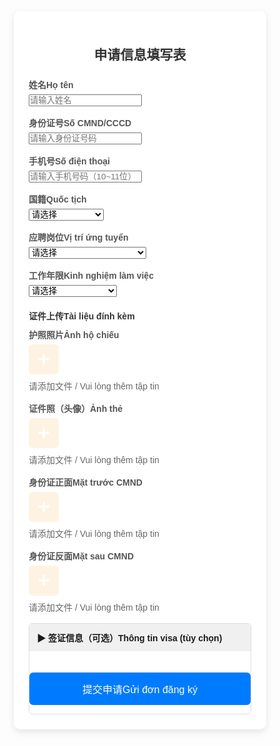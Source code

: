 <!DOCTYPE html>
<html lang="zh-CN">
<head>
  <meta charset="UTF-8" />
  <meta name="viewport" content="width=device-width, initial-scale=1.0"/>
  <title>申请信息填写表</title>
  <title>Mẫu đơn điền thông tin ứng dụng</title>
  <style>
    * {
      box-sizing: border-box;
      margin: 0;
      padding: 0;
      font-family: "Microsoft YaHei", sans-serif;
    }

    body {
      background-color: #f5f6f8;
      padding: 20px;
    }

    .container {
      max-width: 600px;
      margin: auto;
      background: white;
      padding: 24px;
      border-radius: 10px;
      box-shadow: 0 4px 12px rgba(0, 0, 0, 0.1);
    }

    h2 {
      text-align: center;
      margin-bottom: 24px;
      color: #333;
    }

    .form-group {
      margin-bottom: 16px;
    }

    label {
      display: block;
      margin-bottom: 6px;
      color: #555;
      font-weight: bold;
    }

    input[type="text"],
    select,
    input[type="date"] {
      width: 100%;
      padding: 12px;
      border: 1px solid #ccc;
      border-radius: 6px;
      font-size: 16px;
    }

    .file-upload {
      position: relative;
      display: inline-block;
      cursor: pointer;
    }

    .file-button {
      display: inline-flex;
      align-items: center;
      justify-content: center;
      width: 48px;
      height: 48px;
      background-color: #FEF3E2;
      color: white;
      font-size: 24px;
      border-radius: 6px;
      transition: background-color 0.3s;
    }

    .file-button:hover {
      background-color: #0056b3;
    }

    .file-input {
      position: absolute;
      left: 0;
      top: 0;
      opacity: 0;
      width: 100%;
      height: 100%;
      cursor: pointer;
    }

    .file-info {
      margin-top: 8px;
      font-size: 14px;
      color: #666;
    }

    .section-title {
      font-weight: bold;
      margin-top: 20px;
      margin-bottom: 10px;
      color: #333;
    }

    .required::after {
      content: " ★";
      color: red;
    }

    .collapse {
      border: 1px solid #ddd;
      border-radius: 6px;
      overflow: hidden;
    }

    .collapse-header {
      background: #f0f0f0;
      padding: 12px;
      cursor: pointer;
      font-weight: bold;
    }

    .collapse-content {
      display: none;
      padding: 12px;
    }

    .custom-input {
      margin-top: 10px;
      display: none;
    }

    .submit-btn {
      width: 100%;
      padding: 14px;
      background-color: #007bff;
      color: white;
      border: none;
      border-radius: 6px;
      font-size: 16px;
      cursor: pointer;
      margin-top: 20px;
    }

    .submit-btn:hover {
      background-color: #0056b3;
    }

    @media (max-width: 600px) {
      .container {
        padding: 16px;
      }
    }
  </style>
</head>
<body>

<div class="container">
  <h2>申请信息填写表</h2>

  <!-- 姓名 -->
  <div class="form-group">
    <label class="required">姓名Họ tên</label>
    <input type="text" placeholder="请输入姓名" required />
  </div>

  <!-- 身份证号 -->
  <div class="form-group">
    <label class="required">身份证号Số CMND/CCCD</label>
    <input type="text" placeholder="请输入身份证号码" required />
  </div>

  <!-- 手机号 -->
  <div class="form-group">
    <label class="required">手机号Số điện thoại</label>
    <input type="text" placeholder="请输入手机号码（10~11位）" required />
  </div>

  <!-- 国籍 -->
  <div class="form-group">
    <label class="required">国籍Quốc tịch</label>
    <select id="nationalitySelect" required>
      <option value="">请选择</option>
      <option value="越南">越南Việt Nam</option>
      <option value="中国">中国Trung Quốc</option>
      <option value="其他">自定义Tùy chỉnh</option>
    </select>
    <input type="text" class="custom-input" id="nationalityCustom" placeholder="请输入自定义国籍" />
  </div>

  <!-- 应聘岗位 -->
  <div class="form-group">
    <label class="required">应聘岗位Vị trí ứng tuyển</label>
    <select id="positionSelect" required>
      <option value="">请选择</option>
      <option value="普通工人">普通工人Công nhân thường</option>
      <option value="自动化">自动化Tự động hóa</option>
      <option value="点胶">点胶Phun keo</option>
      <option value="电工">电工Thợ điện</option>
      <option value="钳工">钳工Thợ nguội</option>
      <option value="其他">自定义Tùy chỉnh</option>
    </select>
    <input type="text" class="custom-input" id="positionCustom" placeholder="请输入自定义岗位" />
  </div>

  <!-- 工作年限 -->
  <div class="form-group">
    <label class="required">工作年限Kinh nghiệm làm việc</label>
    <select id="experienceSelect" required>
      <option value="">请选择</option>
      <option value="1年以下">1年以下Dưới 1 năm</option>
      <option value="1-3年">1-3年1-3 năm</option>
      <option value="3-5年">3-5年3-5 năm</option>
      <option value="5年以上">5年以上Trên 5 năm</option>
      <option value="其他">自定义Tùy chỉnh</option>
    </select>
    <input type="text" class="custom-input" id="experienceCustom" placeholder="请输入自定义年限" />
  </div>

  <!-- 证件上传标题 -->
  <div class="section-title">证件上传Tài liệu đính kèm</div>

  <!-- 护照照片 -->
  <div class="form-group">
    <label>护照照片Ảnh hộ chiếu</label>
    <div class="file-upload">
      <div class="file-button">➕</div>
      <input type="file" class="file-input" onchange="showFileName(this, 'passportFileText')" />
    </div>
    <div class="file-info" id="passportFileText">请添加文件 / Vui lòng thêm tập tin</div>
  </div>

  <!-- 证件照 -->
  <div class="form-group">
    <label class="required">证件照（头像）Ảnh thẻ</label>
    <div class="file-upload">
      <div class="file-button">➕</div>
      <input type="file" class="file-input" onchange="showFileName(this, 'avatarFileText')" required />
    </div>
    <div class="file-info" id="avatarFileText">请添加文件 / Vui lòng thêm tập tin</div>
  </div>

  <!-- 身份证正面 -->
  <div class="form-group">
    <label class="required">身份证正面Mặt trước CMND</label>
    <div class="file-upload">
      <div class="file-button">➕</div>
      <input type="file" class="file-input" onchange="showFileName(this, 'idFrontFileText')" required />
    </div>
    <div class="file-info" id="idFrontFileText">请添加文件 / Vui lòng thêm tập tin</div>
  </div>

  <!-- 身份证反面 -->
  <div class="form-group">
    <label class="required">身份证反面Mặt sau CMND</label>
    <div class="file-upload">
      <div class="file-button">➕</div>
      <input type="file" class="file-input" onchange="showFileName(this, 'idBackFileText')" required />
    </div>
    <div class="file-info" id="idBackFileText">请添加文件 / Vui lòng thêm tập tin</div>
  </div>

  <!-- 签证信息折叠面板 -->
  <div class="collapse">
    <div class="collapse-header" onclick="toggleCollapse()">▶ 签证信息（可选）Thông tin visa (tùy chọn)</div>
    <div class="collapse-content" id="visaInfo">
      <div class="form-group">
        <label>签证类型Loại visa</label>
        <select>
          <option value="">请选择</option>
          <option value="旅游签证">旅游签证Du lịch</option>
          <option value="商务签证">商务签证Công tác</option>
          <option value="学生签证">学生签证Học sinh</option>
          <option value="其他">自定义Tùy chỉnh</option>
        </select>
      </div>

      <div class="form-group">
        <label>签证开始日期Ngày bắt đầu</label>
        <input type="date" />
      </div>

      <div class="form-group">
        <label>签证结束日期Ngày kết thúc</label>
        <input type="date" />
      </div>
    </div>
  </div>

  <!-- 提交按钮 -->
  <button class="submit-btn">提交申请Gửi đơn đăng ký</button>
</div>

<script>
  function toggleCollapse() {
    const content = document.getElementById('visaInfo');
    content.style.display = content.style.display === 'none' ? 'block' : 'none';
  }

  // 显示文件名逻辑
  function showFileName(input, infoId) {
    const fileText = document.getElementById(infoId);
    if (input.files && input.files[0]) {
      fileText.textContent = input.files[0].name;
    } else {
      fileText.textContent = '请添加文件 / Vui lòng thêm tập tin';
    }
  }

  // 自定义输入框逻辑
  function setupCustomInput(selectId, inputId) {
    const select = document.getElementById(selectId);
    const input = document.getElementById(inputId);

    select.addEventListener('change', () => {
      if (select.value === '其他') {
        input.style.display = 'block';
      } else {
        input.style.display = 'none';
      }
    });
  }

  setupCustomInput('nationalitySelect', 'nationalityCustom');
  setupCustomInput('positionSelect', 'positionCustom');
  setupCustomInput('experienceSelect', 'experienceCustom');
</script>

</body>
</html>
